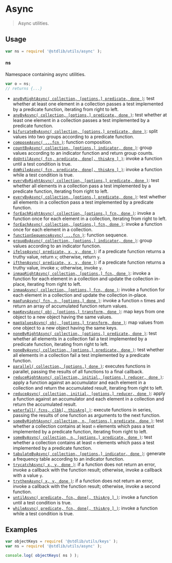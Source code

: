 <!--

@license Apache-2.0

Copyright (c) 2018 The Stdlib Authors.

Licensed under the Apache License, Version 2.0 (the "License");
you may not use this file except in compliance with the License.
You may obtain a copy of the License at

   http://www.apache.org/licenses/LICENSE-2.0

Unless required by applicable law or agreed to in writing, software
distributed under the License is distributed on an "AS IS" BASIS,
WITHOUT WARRANTIES OR CONDITIONS OF ANY KIND, either express or implied.
See the License for the specific language governing permissions and
limitations under the License.

-->

# Async

> Async utilities.

<section class="usage">

## Usage

```javascript
var ns = require( '@stdlib/utils/async' );
```

#### ns

Namespace containing async utilities.

```javascript
var o = ns;
// returns {...}
```

<!-- <toc pattern="*"> -->

<div class="namespace-toc">

-   <span class="signature">[`anyByRightAsync( collection, [options,] predicate, done )`][@stdlib/utils/async/any-by-right]</span><span class="delimiter">: </span><span class="description">test whether at least one element in a collection passes a test implemented by a predicate function, iterating from right to left.</span>
-   <span class="signature">[`anyByAsync( collection, [options,] predicate, done )`][@stdlib/utils/async/any-by]</span><span class="delimiter">: </span><span class="description">test whether at least one element in a collection passes a test implemented by a predicate function.</span>
-   <span class="signature">[`bifurcateByAsync( collection, [options,] predicate, done )`][@stdlib/utils/async/bifurcate-by]</span><span class="delimiter">: </span><span class="description">split values into two groups according to a predicate function.</span>
-   <span class="signature">[`composeAsync( ...fcn )`][@stdlib/utils/async/compose]</span><span class="delimiter">: </span><span class="description">function composition.</span>
-   <span class="signature">[`countByAsync( collection, [options,] indicator, done )`][@stdlib/utils/async/count-by]</span><span class="delimiter">: </span><span class="description">group values according to an indicator function and return group counts.</span>
-   <span class="signature">[`doUntilAsync( fcn, predicate, done[, thisArg ] )`][@stdlib/utils/async/do-until]</span><span class="delimiter">: </span><span class="description">invoke a function until a test condition is true.</span>
-   <span class="signature">[`doWhileAsync( fcn, predicate, done[, thisArg ] )`][@stdlib/utils/async/do-while]</span><span class="delimiter">: </span><span class="description">invoke a function while a test condition is true.</span>
-   <span class="signature">[`everyByRightAsync( collection, [options,] predicate, done )`][@stdlib/utils/async/every-by-right]</span><span class="delimiter">: </span><span class="description">test whether all elements in a collection pass a test implemented by a predicate function, iterating from right to left.</span>
-   <span class="signature">[`everyByAsync( collection, [options,] predicate, done )`][@stdlib/utils/async/every-by]</span><span class="delimiter">: </span><span class="description">test whether all elements in a collection pass a test implemented by a predicate function.</span>
-   <span class="signature">[`forEachRightAsync( collection, [options,] fcn, done )`][@stdlib/utils/async/for-each-right]</span><span class="delimiter">: </span><span class="description">invoke a function once for each element in a collection, iterating from right to left.</span>
-   <span class="signature">[`forEachAsync( collection, [options,] fcn, done )`][@stdlib/utils/async/for-each]</span><span class="delimiter">: </span><span class="description">invoke a function once for each element in a collection.</span>
-   <span class="signature">[`functionSequenceAsync( ...fcn )`][@stdlib/utils/async/function-sequence]</span><span class="delimiter">: </span><span class="description">function sequence.</span>
-   <span class="signature">[`groupByAsync( collection, [options,] indicator, done )`][@stdlib/utils/async/group-by]</span><span class="delimiter">: </span><span class="description">group values according to an indicator function.</span>
-   <span class="signature">[`ifelseAsync( predicate, x, y, done )`][@stdlib/utils/async/if-else]</span><span class="delimiter">: </span><span class="description">if a predicate function returns a truthy value, return `x`; otherwise, return `y`.</span>
-   <span class="signature">[`ifthenAsync( predicate, x, y, done )`][@stdlib/utils/async/if-then]</span><span class="delimiter">: </span><span class="description">if a predicate function returns a truthy value, invoke `x`; otherwise, invoke `y`.</span>
-   <span class="signature">[`inmapRightAsync( collection, [options,] fcn, done )`][@stdlib/utils/async/inmap-right]</span><span class="delimiter">: </span><span class="description">invoke a function for each element in a collection and update the collection in-place, iterating from right to left.</span>
-   <span class="signature">[`inmapAsync( collection, [options,] fcn, done )`][@stdlib/utils/async/inmap]</span><span class="delimiter">: </span><span class="description">invoke a function for each element in a collection and update the collection in-place.</span>
-   <span class="signature">[`mapFunAsync( fcn, n, [options,] done )`][@stdlib/utils/async/map-function]</span><span class="delimiter">: </span><span class="description">invoke a function `n` times and return an array of accumulated function return values.</span>
-   <span class="signature">[`mapKeysAsync( obj, [options,] transform, done )`][@stdlib/utils/async/map-keys]</span><span class="delimiter">: </span><span class="description">map keys from one object to a new object having the same values.</span>
-   <span class="signature">[`mapValuesAsync( obj, [options,] transform, done )`][@stdlib/utils/async/map-values]</span><span class="delimiter">: </span><span class="description">map values from one object to a new object having the same keys.</span>
-   <span class="signature">[`noneByRightAsync( collection, [options,] predicate, done )`][@stdlib/utils/async/none-by-right]</span><span class="delimiter">: </span><span class="description">test whether all elements in a collection fail a test implemented by a predicate function, iterating from right to left.</span>
-   <span class="signature">[`noneByAsync( collection, [options,] predicate, done )`][@stdlib/utils/async/none-by]</span><span class="delimiter">: </span><span class="description">test whether all elements in a collection fail a test implemented by a predicate function.</span>
-   <span class="signature">[`parallel( collection, [options,] done )`][@stdlib/utils/async/parallel]</span><span class="delimiter">: </span><span class="description">executes functions in parallel, passing the results of all functions to a final callback.</span>
-   <span class="signature">[`reduceRightAsync( collection, initial, [options,] reducer, done )`][@stdlib/utils/async/reduce-right]</span><span class="delimiter">: </span><span class="description">apply a function against an accumulator and each element in a collection and return the accumulated result, iterating from right to left.</span>
-   <span class="signature">[`reduceAsync( collection, initial, [options,] reducer, done )`][@stdlib/utils/async/reduce]</span><span class="delimiter">: </span><span class="description">apply a function against an accumulator and each element in a collection and return the accumulated result.</span>
-   <span class="signature">[`waterfall( fcns, clbk[, thisArg] )`][@stdlib/utils/async/series-waterfall]</span><span class="delimiter">: </span><span class="description">execute functions in series, passing the results of one function as arguments to the next function.</span>
-   <span class="signature">[`someByRightAsync( collection, n, [options,] predicate, done )`][@stdlib/utils/async/some-by-right]</span><span class="delimiter">: </span><span class="description">test whether a collection contains at least `n` elements which pass a test implemented by a predicate function, iterating from right to left.</span>
-   <span class="signature">[`someByAsync( collection, n, [options,] predicate, done )`][@stdlib/utils/async/some-by]</span><span class="delimiter">: </span><span class="description">test whether a collection contains at least `n` elements which pass a test implemented by a predicate function.</span>
-   <span class="signature">[`tabulateByAsync( collection, [options,] indicator, done )`][@stdlib/utils/async/tabulate-by]</span><span class="delimiter">: </span><span class="description">generate a frequency table according to an indicator function.</span>
-   <span class="signature">[`trycatchAsync( x, y, done )`][@stdlib/utils/async/try-catch]</span><span class="delimiter">: </span><span class="description">if a function does not return an error, invoke a callback with the function result; otherwise, invoke a callback with a value `y`.</span>
-   <span class="signature">[`trythenAsync( x, y, done )`][@stdlib/utils/async/try-then]</span><span class="delimiter">: </span><span class="description">if a function does not return an error, invoke a callback with the function result; otherwise, invoke a second function.</span>
-   <span class="signature">[`untilAsync( predicate, fcn, done[, thisArg ] )`][@stdlib/utils/async/until]</span><span class="delimiter">: </span><span class="description">invoke a function until a test condition is true.</span>
-   <span class="signature">[`whileAsync( predicate, fcn, done[, thisArg ] )`][@stdlib/utils/async/while]</span><span class="delimiter">: </span><span class="description">invoke a function while a test condition is true.</span>

</div>

<!-- </toc> -->

</section>

<!-- /.usage -->

<section class="examples">

## Examples

<!-- TODO: better examples -->

<!-- eslint no-undef: "error" -->

```javascript
var objectKeys = require( '@stdlib/utils/keys' );
var ns = require( '@stdlib/utils/async' );

console.log( objectKeys( ns ) );
```

</section>

<!-- /.examples -->

<!-- Section for related `stdlib` packages. Do not manually edit this section, as it is automatically populated. -->

<section class="related">

</section>

<!-- /.related -->

<!-- Section for all links. Make sure to keep an empty line after the `section` element and another before the `/section` close. -->

<section class="links">

<!-- <toc-links> -->

[@stdlib/utils/async/any-by-right]: https://github.com/stdlib-js/stdlib/tree/develop/lib/node_modules/%40stdlib/utils/async/any-by-right

[@stdlib/utils/async/any-by]: https://github.com/stdlib-js/stdlib/tree/develop/lib/node_modules/%40stdlib/utils/async/any-by

[@stdlib/utils/async/bifurcate-by]: https://github.com/stdlib-js/stdlib/tree/develop/lib/node_modules/%40stdlib/utils/async/bifurcate-by

[@stdlib/utils/async/compose]: https://github.com/stdlib-js/stdlib/tree/develop/lib/node_modules/%40stdlib/utils/async/compose

[@stdlib/utils/async/count-by]: https://github.com/stdlib-js/stdlib/tree/develop/lib/node_modules/%40stdlib/utils/async/count-by

[@stdlib/utils/async/do-until]: https://github.com/stdlib-js/stdlib/tree/develop/lib/node_modules/%40stdlib/utils/async/do-until

[@stdlib/utils/async/do-while]: https://github.com/stdlib-js/stdlib/tree/develop/lib/node_modules/%40stdlib/utils/async/do-while

[@stdlib/utils/async/every-by-right]: https://github.com/stdlib-js/stdlib/tree/develop/lib/node_modules/%40stdlib/utils/async/every-by-right

[@stdlib/utils/async/every-by]: https://github.com/stdlib-js/stdlib/tree/develop/lib/node_modules/%40stdlib/utils/async/every-by

[@stdlib/utils/async/for-each-right]: https://github.com/stdlib-js/stdlib/tree/develop/lib/node_modules/%40stdlib/utils/async/for-each-right

[@stdlib/utils/async/for-each]: https://github.com/stdlib-js/stdlib/tree/develop/lib/node_modules/%40stdlib/utils/async/for-each

[@stdlib/utils/async/function-sequence]: https://github.com/stdlib-js/stdlib/tree/develop/lib/node_modules/%40stdlib/utils/async/function-sequence

[@stdlib/utils/async/group-by]: https://github.com/stdlib-js/stdlib/tree/develop/lib/node_modules/%40stdlib/utils/async/group-by

[@stdlib/utils/async/if-else]: https://github.com/stdlib-js/stdlib/tree/develop/lib/node_modules/%40stdlib/utils/async/if-else

[@stdlib/utils/async/if-then]: https://github.com/stdlib-js/stdlib/tree/develop/lib/node_modules/%40stdlib/utils/async/if-then

[@stdlib/utils/async/inmap-right]: https://github.com/stdlib-js/stdlib/tree/develop/lib/node_modules/%40stdlib/utils/async/inmap-right

[@stdlib/utils/async/inmap]: https://github.com/stdlib-js/stdlib/tree/develop/lib/node_modules/%40stdlib/utils/async/inmap

[@stdlib/utils/async/map-function]: https://github.com/stdlib-js/stdlib/tree/develop/lib/node_modules/%40stdlib/utils/async/map-function

[@stdlib/utils/async/map-keys]: https://github.com/stdlib-js/stdlib/tree/develop/lib/node_modules/%40stdlib/utils/async/map-keys

[@stdlib/utils/async/map-values]: https://github.com/stdlib-js/stdlib/tree/develop/lib/node_modules/%40stdlib/utils/async/map-values

[@stdlib/utils/async/none-by-right]: https://github.com/stdlib-js/stdlib/tree/develop/lib/node_modules/%40stdlib/utils/async/none-by-right

[@stdlib/utils/async/none-by]: https://github.com/stdlib-js/stdlib/tree/develop/lib/node_modules/%40stdlib/utils/async/none-by

[@stdlib/utils/async/parallel]: https://github.com/stdlib-js/stdlib/tree/develop/lib/node_modules/%40stdlib/utils/async/parallel

[@stdlib/utils/async/reduce-right]: https://github.com/stdlib-js/stdlib/tree/develop/lib/node_modules/%40stdlib/utils/async/reduce-right

[@stdlib/utils/async/reduce]: https://github.com/stdlib-js/stdlib/tree/develop/lib/node_modules/%40stdlib/utils/async/reduce

[@stdlib/utils/async/series-waterfall]: https://github.com/stdlib-js/stdlib/tree/develop/lib/node_modules/%40stdlib/utils/async/series-waterfall

[@stdlib/utils/async/some-by-right]: https://github.com/stdlib-js/stdlib/tree/develop/lib/node_modules/%40stdlib/utils/async/some-by-right

[@stdlib/utils/async/some-by]: https://github.com/stdlib-js/stdlib/tree/develop/lib/node_modules/%40stdlib/utils/async/some-by

[@stdlib/utils/async/tabulate-by]: https://github.com/stdlib-js/stdlib/tree/develop/lib/node_modules/%40stdlib/utils/async/tabulate-by

[@stdlib/utils/async/try-catch]: https://github.com/stdlib-js/stdlib/tree/develop/lib/node_modules/%40stdlib/utils/async/try-catch

[@stdlib/utils/async/try-then]: https://github.com/stdlib-js/stdlib/tree/develop/lib/node_modules/%40stdlib/utils/async/try-then

[@stdlib/utils/async/until]: https://github.com/stdlib-js/stdlib/tree/develop/lib/node_modules/%40stdlib/utils/async/until

[@stdlib/utils/async/while]: https://github.com/stdlib-js/stdlib/tree/develop/lib/node_modules/%40stdlib/utils/async/while

<!-- </toc-links> -->

</section>

<!-- /.links -->
